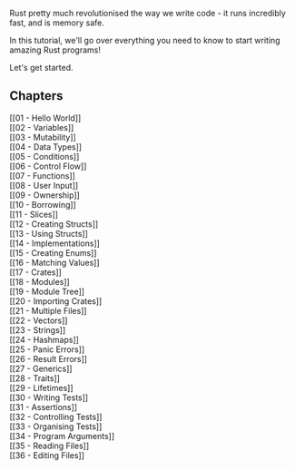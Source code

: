 
Rust pretty much revolutionised the way we write code - it runs incredibly fast, and is memory safe.

In this tutorial, we'll go over everything you need to know to start writing amazing Rust programs!

Let's get started.

## Chapters

[[01 - Hello World]]  
[[02 - Variables]]  
[[03 - Mutability]]  
[[04 - Data Types]]  
[[05 - Conditions]]  
[[06 - Control Flow]]  
[[07 - Functions]]  
[[08 - User Input]]  
[[09 - Ownership]]  
[[10 - Borrowing]]  
[[11 - Slices]]  
[[12 - Creating Structs]]  
[[13 - Using Structs]]  
[[14 - Implementations]]  
[[15 - Creating Enums]]  
[[16 - Matching Values]]  
[[17 - Crates]]  
[[18 - Modules]]  
[[19 - Module Tree]]  
[[20 - Importing Crates]]  
[[21 - Multiple Files]]  
[[22 - Vectors]]  
[[23 - Strings]]  
[[24 - Hashmaps]]  
[[25 - Panic Errors]]  
[[26 - Result Errors]]  
[[27 - Generics]]  
[[28 - Traits]]  
[[29 - Lifetimes]]  
[[30 - Writing Tests]]  
[[31 - Assertions]]  
[[32 - Controlling Tests]]  
[[33 - Organising Tests]]  
[[34 - Program Arguments]]  
[[35 - Reading Files]]  
[[36 - Editing Files]]  
